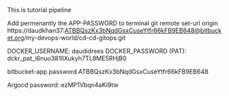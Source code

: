 This is tutorial pipeline

Add permenantly the APP-PASSWORD to terminal 
git remote set-url origin https://daudkhan37:ATBBQszKx3bNqdGsxCuseYtfr66kFB9EB648@bitbucket.org/my-devops-world/cd-cd-gitops.git

DOCKER_USERNAME: daudidrees
DOCKER_PASSWORD (PAT): dckr_pat_i6nuo381llXukyh7TL8ME5RHjB0

bitbucket-app password
ATBBQszKx3bNqdGsxCuseYtfr66kFB9EB648

Argocd password: ezMP1Vbqn4aKi9tw